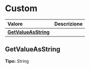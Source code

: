 # Custom

| Valore | Descrizione |
| :--- | :--- |
| [**GetValueAsString**](custom.md#getvalueasstring) |  |

## GetValueAsString

**Tipo:** String
